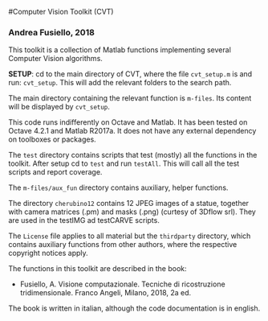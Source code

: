 #Computer Vision Toolkit (CVT)

### Andrea Fusiello, 2018

This toolkit is a collection of Matlab functions implementing
several Computer Vision algorithms.

**SETUP**: cd to the main directory of CVT, where the file
`cvt_setup.m` is and run: `cvt_setup`. This will add the relevant
folders to the search path.

The main directory containing the relevant function is `m-files`.
Its content will be displayed by `cvt_setup`.

This code runs indifferently on Octave and Matlab. It has been
tested on Octave 4.2.1 and Matlab R2017a. It does not have any
external dependency on toolboxes or packages.

The `test` directory contains scripts that test (mostly) all the
functions in the toolkit.  After setup cd to `test` and
run `testAll`. This will call all the test scripts and report
coverage.

The `m-files/aux_fun` directory contains auxiliary, helper functions. 

The directory `cherubino12` contains 12 JPEG images of a statue,
together with camera matrices (.pm) and masks (.png) (curtesy of
3Dflow srl).  They are used in the testIMG ad testCARVE scripts.

The `License` file applies to all material but the `thirdparty` 
directory, which contains auxiliary functions from other authors, 
where the respective copyright notices apply.

The functions in this toolkit are described in the book:

* Fusiello, A. Visione computazionale. Tecniche di ricostruzione tridimensionale.  Franco Angeli, Milano, 2018, 2a ed.

The book is written in italian, although the code documentation
is in english.

